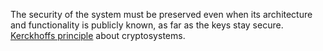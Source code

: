 The security of the system must be preserved even when its architecture and functionality is publicly known, as far as the keys stay secure. [Kerckhoffs principle](https://en.m.wikipedia.org/wiki/Kerckhoffs's_principle) about cryptosystems.
